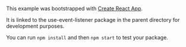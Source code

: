 This example was bootstrapped with [Create React App](https://github.com/facebook/create-react-app).

It is linked to the use-event-listener package in the parent directory for development purposes.

You can run `npm install` and then `npm start` to test your package.
